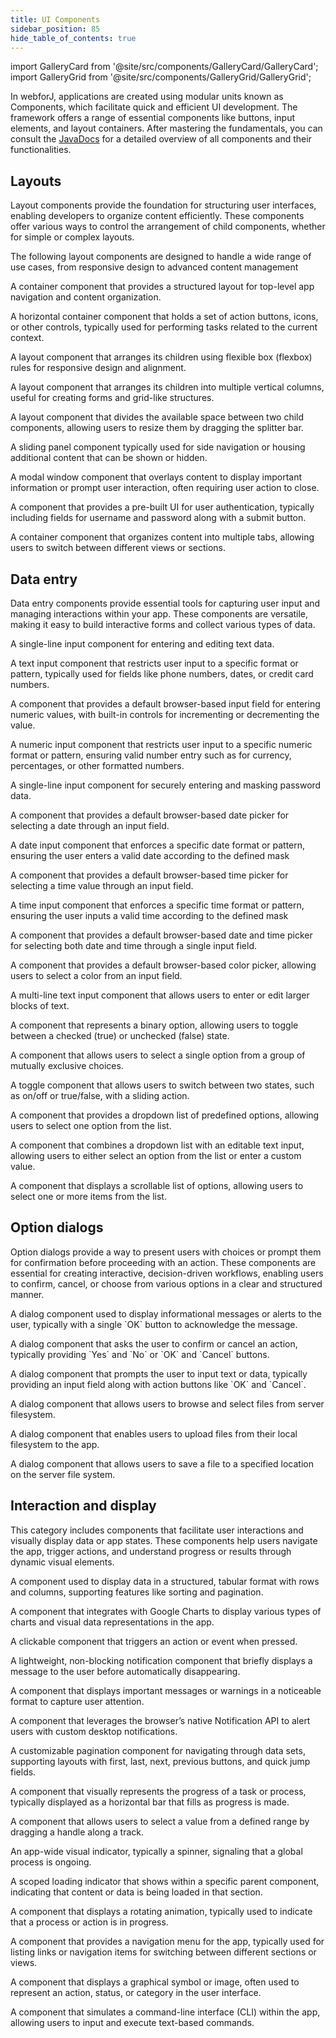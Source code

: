 ```yaml
---
title: UI Components
sidebar_position: 85
hide_table_of_contents: true
---
```


<Head>
  <style>{`
  .container {
    max-width: 65em !important;
  }
  `}</style>
</Head>

import GalleryCard from '@site/src/components/GalleryCard/GalleryCard';
import GalleryGrid from '@site/src/components/GalleryGrid/GalleryGrid';

<Head>
  <title>UI Components | User Interface Application Building Components</title>
</Head>

In webforJ, applications are created using modular units known as Components, which facilitate quick and efficient UI development. The framework offers a range of essential components like buttons, input elements, and layout containers. After mastering the fundamentals, you can consult the [JavaDocs](https://javadoc.io/doc/com.webforj) for a detailed overview of all components and their functionalities.

## Layouts

Layout components provide the foundation for structuring user interfaces, enabling developers to organize content efficiently. These components offer various ways to control the arrangement of child components, whether for simple or complex layouts.

The following layout components are designed to handle a wide range of use cases, from responsive design to advanced content management

<GalleryGrid>
  <GalleryCard header="AppLayout" href="app-layout" image="/img/components/AppLayout.png">
    <p>A container component that provides a structured layout for top-level app navigation and content organization.</p>
  </GalleryCard>

  <GalleryCard header="Toolbar" href="toolbar" image="/img/components/Toolbar.png">
    <p>A horizontal container component that holds a set of action buttons, icons, or other controls, typically used for performing tasks related to the current context.</p>
  </GalleryCard>

  <GalleryCard header="FlexLayout" href="flex-layout" image="/img/components/FlexLayout.png">
    <p>A layout component that arranges its children using flexible box (flexbox) rules for responsive design and alignment.</p>
  </GalleryCard>

  <GalleryCard header="ColumnsLayout" href="columns-layout" image="/img/components/ColumnsLayout.png">
    <p>A layout component that arranges its children into multiple vertical columns, useful for creating forms and grid-like structures.</p>
  </GalleryCard>

  <GalleryCard header="Splitter" href="splitter" image="/img/components/Splitter.png" effect="slideLeftRightScale">
    <p>A layout component that divides the available space between two child components, allowing users to resize them by dragging the splitter bar.</p>
  </GalleryCard>

  <GalleryCard header="Drawer" href="drawer" image="/img/components/Drawer.png" effect="slideUp">
    <p>A sliding panel component typically used for side navigation or housing additional content that can be shown or hidden.</p>
  </GalleryCard>

  <GalleryCard header="Dialog" href="dialog" image="/img/components/Dialog.png">
    <p>A modal window component that overlays content to display important information or prompt user interaction, often requiring user action to close.</p>
  </GalleryCard>

  <GalleryCard header="Login" href="login" image="/img/components/Login.png">
    <p>A component that provides a pre-built UI for user authentication, typically including fields for username and password along with a submit button.</p>
  </GalleryCard>

  <GalleryCard header="TabbedPane" href="tabbedpane" image="/img/components/TabbedPane.png">
    <p>A container component that organizes content into multiple tabs, allowing users to switch between different views or sections.</p>
  </GalleryCard>
</GalleryGrid>

## Data entry

Data entry components provide essential tools for capturing user input and managing interactions within your app. These components are versatile, making it easy to build interactive forms and collect various types of data.

<GalleryGrid>
  <GalleryCard header="TextField" href="fields/textfield" image="/img/components/TextField.png">
    <p>A single-line input component for entering and editing text data.</p>
  </GalleryCard>

  <GalleryCard header="<span style='color: var(--ifm-color-primary)'>Masked</span>TextField" href="fields/masked/textfield" image="/img/components/MaskedTextField.png">
    <p>A text input component that restricts user input to a specific format or pattern, typically used for fields like phone numbers, dates, or credit card numbers.</p>
  </GalleryCard>

  <GalleryCard header="NumberField" href="fields/numberfield" image="/img/components/NumberField.png">
    <p>A component that provides a default browser-based input field for entering numeric values, with built-in controls for incrementing or decrementing the value.</p>
  </GalleryCard>

  <GalleryCard header="<span style='color: var(--ifm-color-primary)'>Masked</span>NumberField" href="fields/masked/numberfield" image="/img/components/MaskedNumberField.png">
    <p>A numeric input component that restricts user input to a specific numeric format or pattern, ensuring valid number entry such as for currency, percentages, or other formatted numbers.</p>
  </GalleryCard>

  <GalleryCard header="PasswordField" href="fields/passwordfield" image="/img/components/PasswordField.png">
    <p>A single-line input component for securely entering and masking password data.</p>
  </GalleryCard>

  <GalleryCard header="DateField" href="fields/datefield" image="/img/components/DateField.png">
    <p>A component that provides a default browser-based date picker for selecting a date through an input field.</p>
  </GalleryCard>

  <GalleryCard header="<span style='color: var(--ifm-color-primary)'>Masked</span>DateField" href="fields/masked/datefield" image="/img/components/MaskedDateField.png">
    <p>A date input component that enforces a specific date format or pattern, ensuring the user enters a valid date according to the defined mask</p>
  </GalleryCard>

  <GalleryCard header="TimeField" href="fields/timefield" image="/img/components/TimeField.png">
    <p>A component that provides a default browser-based time picker for selecting a time value through an input field.</p>
  </GalleryCard>

  <GalleryCard header="<span style='color: var(--ifm-color-primary)'>Masked</span>TimeField" href="fields/masked/timefield" image="/img/components/MaskedTimeField.png">
    <p>A time input component that enforces a specific time format or pattern, ensuring the user inputs a valid time according to the defined mask</p>
  </GalleryCard>

  <GalleryCard header="DateTimeField" href="fields/datetimefield" image="/img/components/DateTimeField.png">
    <p>A component that provides a default browser-based date and time picker for selecting both date and time through a single input field.</p>
  </GalleryCard>

  <GalleryCard header="ColorField" href="fields/colorfield" image="/img/components/ColorField.png">
    <p>A component that provides a default browser-based color picker, allowing users to select a color from an input field.</p>
  </GalleryCard>

  <GalleryCard header="TextArea" href="textarea" image="/img/components/TextArea.png">
    <p>A multi-line text input component that allows users to enter or edit larger blocks of text.</p>
  </GalleryCard>

  <GalleryCard header="CheckBox" href="checkbox" image="/img/components/CheckBox.png">
    <p>A component that represents a binary option, allowing users to toggle between a checked (true) or unchecked (false) state.</p>
  </GalleryCard>

  <GalleryCard header="RadioButton" href="radiobutton" image="/img/components/RadioButton.png">
    <p>A component that allows users to select a single option from a group of mutually exclusive choices.</p>
  </GalleryCard>

  <GalleryCard header="Switch" href="radiobutton#switches" image="/img/components/Switch.png">
    <p>A toggle component that allows users to switch between two states, such as on/off or true/false, with a sliding action.</p>
  </GalleryCard>

  <GalleryCard header="ChoiceBox" href="lists/choicebox" image="/img/components/ChoiceBox.png">
    <p>A component that provides a dropdown list of predefined options, allowing users to select one option from the list.</p>
  </GalleryCard>

  <GalleryCard header="ComboBox" href="lists/combobox" image="/img/components/ComboBox.png">
    <p>A component that combines a dropdown list with an editable text input, allowing users to either select an option from the list or enter a custom value.</p>
  </GalleryCard>

  <GalleryCard header="ListBox" href="lists/listbox" image="/img/components/ListBox.png">
    <p>A component that displays a scrollable list of options, allowing users to select one or more items from the list.</p>
  </GalleryCard>
</GalleryGrid>

## Option dialogs

Option dialogs provide a way to present users with choices or prompt them for confirmation before proceeding with an action. These components are essential for creating interactive, decision-driven workflows, enabling users to confirm, cancel, or choose from various options in a clear and structured manner.

<GalleryGrid>
  <GalleryCard header="MessageDialog" href="option-dialogs/message" image="/img/components/MessageDialog.png">
    <p>A dialog component used to display informational messages or alerts to the user, typically with a single `OK` button to acknowledge the message.</p>
  </GalleryCard>

  <GalleryCard header="ConfirmDialog" href="option-dialogs/confirm" image="/img/components/ConfirmDialog.png">
    <p>A dialog component that asks the user to confirm or cancel an action, typically providing `Yes` and `No` or `OK` and `Cancel` buttons.</p>
  </GalleryCard>
  
  <GalleryCard header="InputDialog" href="option-dialogs/input" image="/img/components/InputDialog.png">
    <p>A dialog component that prompts the user to input text or data, typically providing an input field along with action buttons like `OK` and `Cancel`.</p>
  </GalleryCard>

  <GalleryCard header="FileChooserDialog" href="option-dialogs/file-chooser" image="/img/components/FileChooserDialog.png">
    <p>A dialog component that allows users to browse and select files from server filesystem.</p>
  </GalleryCard>

  <GalleryCard header="FileUploadDialog" href="option-dialogs/file-upload" image="/img/components/FileUploadDialog.png">
    <p>A dialog component that enables users to upload files from their local filesystem to the app.</p>
  </GalleryCard>

  <GalleryCard header="FileSaveDialog" href="option-dialogs/file-save" image="/img/components/FileSaveDialog.png">
    <p>A dialog component that allows users to save a file to a specified location on the server file system.</p>
  </GalleryCard>
</GalleryGrid>

## Interaction and display

This category includes components that facilitate user interactions and visually display data or app states. These components help users navigate the app, trigger actions, and understand progress or results through dynamic visual elements.

<GalleryGrid>
  <GalleryCard header="Table" href="table/overview" image="/img/components/Table.png">
    <p> A component used to display data in a structured, tabular format with rows and columns, supporting features like sorting and pagination.</p>
  </GalleryCard>

  <GalleryCard header="GoogleCharts" href="google-charts" image="/img/components/GoogleCharts.png">
    <p>A component that integrates with Google Charts to display various types of charts and visual data representations in the app.</p>
  </GalleryCard>

  <GalleryCard header="Button" href="button" image="/img/components/Button.png">
    <p>A clickable component that triggers an action or event when pressed.</p>
  </GalleryCard>

  <GalleryCard header="Toast" href="toast" image="/img/components/Toast.png"  effect="slideUp">
    <p>A lightweight, non-blocking notification component that briefly displays a message to the user before automatically disappearing.</p>
  </GalleryCard>

  <GalleryCard header="Alert" href="alert" image="/img/components/Alert.png">
    <p>A component that displays important messages or warnings in a noticeable format to capture user attention.</p>
  </GalleryCard>

  <GalleryCard header="DesktopNotification" href="desktop-notification" image="/img/components/DesktopNotification.png">
    <p>A component that leverages the browser’s native Notification API to alert users with custom desktop notifications.</p>
  </GalleryCard>
  
  <GalleryCard header="Navigator" href="navigator" image="/img/components/Navigator.png">
    <p>A customizable pagination component for navigating through data sets, supporting layouts with first, last, next, previous buttons, and quick jump fields.</p>
  </GalleryCard>

  <GalleryCard header="ProgressBar" href="progressbar" image="/img/components/ProgressBar.png">
    <p>A component that visually represents the progress of a task or process, typically displayed as a horizontal bar that fills as progress is made.</p>
  </GalleryCard>

  <GalleryCard header="Slider" href="slider" image="/img/components/Slider.png">
    <p>A component that allows users to select a value from a defined range by dragging a handle along a track.</p>
  </GalleryCard>

  <GalleryCard header="BusyIndicator" href="busyindicator" image="/img/components/BusyIndicator.png">
    <p> An app-wide visual indicator, typically a spinner, signaling that a global process is ongoing.</p>
  </GalleryCard>

  <GalleryCard header="Loading" href="loading" image="/img/components/Loading.png">
    <p>A scoped loading indicator that shows within a specific parent component, indicating that content or data is being loaded in that section.</p>
  </GalleryCard>

  <GalleryCard header="Spinner" href="spinner" image="/img/components/Spinner.png">
    <p>A component that displays a rotating animation, typically used to indicate that a process or action is in progress.</p>
  </GalleryCard>

  <GalleryCard header="AppNav" href="appnav" image="/img/components/AppNav.png" effect="slideFromLeft">
    <p>A component that provides a navigation menu for the app, typically used for listing links or navigation items for switching between different sections or views.</p>
  </GalleryCard>

  <GalleryCard header="Icon" href="icon" image="/img/components/Icons.png">
    <p>A component that displays a graphical symbol or image, often used to represent an action, status, or category in the user interface.</p>
  </GalleryCard>

  <GalleryCard header="Terminal" href="#" image="/img/components/Terminal.png">
    <p>A component that simulates a command-line interface (CLI) within the app, allowing users to input and execute text-based commands.</p>
  </GalleryCard>
</GalleryGrid>
